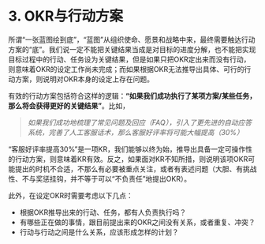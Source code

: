 # 3. OKR与行动方案

所谓“一张蓝图绘到底”，“蓝图”从组织使命、愿景和战略中来，最终需要触达行动方案的“底”。我们说一定不能把关键结果当成是对目标的进度分解，也不能把实现目标过程中的行动、任务设为关键结果，但是如果只把OKR定出来而没有行动，则意味着OKR的设定工作尚未完成；而如果根据OKR无法推导出具体、可行的行动方案，则说明对OKR本身的设定上存在问题。

有效的行动方案包括符合这样的逻辑：**“如果我们成功执行了某项方案/某些任务，那么将会获得更好的关键结果”**。比如，
> *如果我们成功地梳理了常见问题及回应（FAQ），引入了更先进的自动应答系统，完善了人工客服话术，那么客服好评率将可能大幅提高（30%）*

“客服好评率提高30%”是一项KR，我们能够以终为始，推导出具备一定可操作性的行动方案，则意味着KR有效。反之，如果面对KR不知所措，则说明该项OKR可能提出的时机不合适，不那么有必要被重点关注，或者有表述问题（大胆、有挑战性、不与奖惩挂钩，并不等于可以“不负责任”地提出OKR）。

此外，在设定OKR时需要考虑以下几点：
- 根据OKR推导出来的行动、任务，都有人负责执行吗？
- 有哪些正在做的事情，跟目前提出来的OKR之间没有关系，或者重复、冲突？
- 行动与行动之间是什么关系，应该形成怎样的计划？
